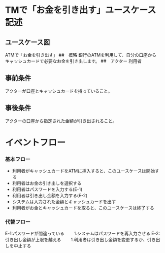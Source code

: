 # TMで「お金を引き出す」ユースケース記述
## ユースケース図
ATMで「お金を引き出す」
##　概略
銀行のATMを利用して、自分の口座からキャッシュカードで必要なお金を引き出します。
##　アクター
利用者
## 事前条件
アクターが口座とキャッシュカードを持っていること。
## 事後条件
アクターの口座から指定された金額が引き出されること。
# イベントフロー
### 基本フロー
- 利用者がキャッシュカードをATMに挿入すると、このユースケースは開始する
- 利用者はお金の引き出しを選択する
- 利用者はパスワードを入力する(E-1)
- 利用者は引き出し金額を入力する(E-2)
- システムは入力された金額とキャッシュカードを出す
- 利用者がお金とキャッシュカードを取ると、このユースケースは終了する
### 代替フロー
E-1:パスワードが間違っている
　　1.システムはパスワードを再入力させる
E-2:引き出し金額が上限を越える
　　1.利用者は引き出し金額を変更するか、引き出しを中止する